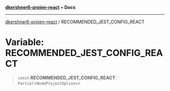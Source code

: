 [**dkershner6-projen-react**](../README.md) • **Docs**

***

[dkershner6-projen-react](../globals.md) / RECOMMENDED\_JEST\_CONFIG\_REACT

# Variable: RECOMMENDED\_JEST\_CONFIG\_REACT

> `const` **RECOMMENDED\_JEST\_CONFIG\_REACT**: `Partial`\<`NodeProjectOptions`\>
